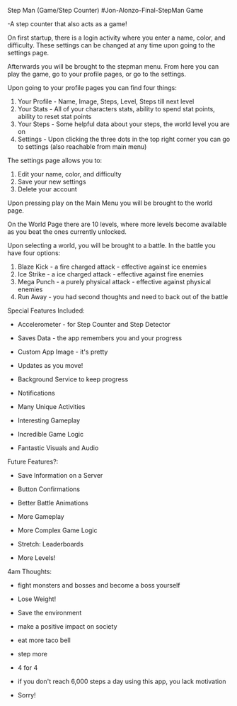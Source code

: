 Step Man (Game/Step Counter)
#Jon-Alonzo-Final-StepMan Game

-A step counter that also acts as a game!

On first startup, there is a login activity where you enter a name, color, and difficulty. These settings can be changed at any time upon going to the settings page.

Afterwards you will be brought to the stepman menu. From here you can play the game, go to your profile pages, or go to the settings.

Upon going to your profile pages you can find four things:

1. Your Profile - Name, Image, Steps, Level, Steps till next level
2. Your Stats - All of your characters stats, ability to spend stat points, ability to reset stat points
3. Your Steps - Some helpful data about your steps, the world level you are on
4. Settings - Upon clicking the three dots in the top right corner you can go to settings (also reachable from main menu)

The settings page allows you to:

1. Edit your name, color, and difficulty
2. Save your new settings
3. Delete your account

Upon pressing play on the Main Menu you will be brought to the world page.

On the World Page there are 10 levels, where more levels become available as you beat the ones currently unlocked.

Upon selecting a world, you will be brought to a battle. In the battle you have four options:

1. Blaze Kick - a fire charged attack - effective against ice enemies
2. Ice Strike - a ice charged attack - effective against fire enemies
3. Mega Punch - a purely physical attack - effective against physical enemies
4. Run Away - you had second thoughts and need to back out of the battle

Special Features Included:

* Accelerometer - for Step Counter and Step Detector

* Saves Data - the app remembers you and your progress

* Custom App Image - it's pretty

* Updates as you move!

* Background Service to keep progress

* Notifications

* Many Unique Activities

* Interesting Gameplay

* Incredible Game Logic

* Fantastic Visuals and Audio

Future Features?:

* Save Information on a Server

* Button Confirmations

* Better Battle Animations

* More Gameplay

* More Complex Game Logic

* Stretch: Leaderboards

* More Levels!

4am Thoughts:

* fight monsters and bosses and become a boss yourself

* Lose Weight!

* Save the environment

* make a positive impact on society

* eat more taco bell

* step more

* 4 for 4

* if you don't reach 6,000 steps a day using this app, you lack motivation

* Sorry!
